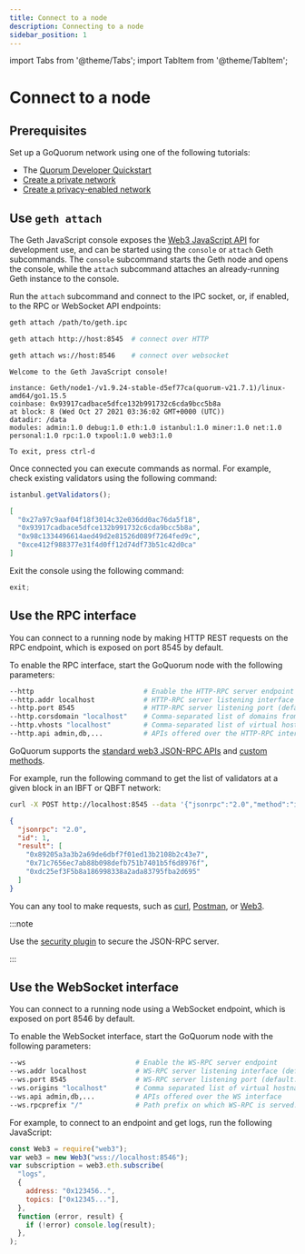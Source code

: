 ```yaml
---
title: Connect to a node
description: Connecting to a node
sidebar_position: 1
---
```


import Tabs from '@theme/Tabs';
import TabItem from '@theme/TabItem';


# Connect to a node

## Prerequisites

Set up a GoQuorum network using one of the following tutorials:

- The [Quorum Developer Quickstart](../tutorials/quickstart-index.md)
- [Create a private network](../tutorials/private-network/create-ibft-network.md)
- [Create a privacy-enabled network](../tutorials/create-privacy-enabled-network.md)

## Use `geth attach`

The Geth JavaScript console exposes the [Web3 JavaScript API](https://web3js.readthedocs.io/en/v1.2.9/) for development use, and can be started using the `console` or `attach` Geth subcommands. The `console` subcommand starts the Geth node and opens the console, while the `attach` subcommand attaches an already-running Geth instance to the console.

Run the `attach` subcommand and connect to the IPC socket, or, if enabled, to the RPC or WebSocket API endpoints:

<Tabs>
  <TabItem value="IPC socket" label="IPC socket" default>


```bash
geth attach /path/to/geth.ipc
```
  </TabItem>
  <TabItem value="RPC API endpoint" label="RPC API endpoint" default>

```bash
geth attach http://host:8545  # connect over HTTP
```
  </TabItem>
  <TabItem value="WebSocket API endpoint" label="WebSocket API endpoint" default>

```bash
geth attach ws://host:8546    # connect over websocket
```

  </TabItem>
  <TabItem value="Geth console result" label="Geth console result" default>

```text
Welcome to the Geth JavaScript console!

instance: Geth/node1-/v1.9.24-stable-d5ef77ca(quorum-v21.7.1)/linux-amd64/go1.15.5
coinbase: 0x93917cadbace5dfce132b991732c6cda9bcc5b8a
at block: 8 (Wed Oct 27 2021 03:36:02 GMT+0000 (UTC))
datadir: /data
modules: admin:1.0 debug:1.0 eth:1.0 istanbul:1.0 miner:1.0 net:1.0 personal:1.0 rpc:1.0 txpool:1.0 web3:1.0

To exit, press ctrl-d
```

  </TabItem>
</Tabs>

Once connected you can execute commands as normal. For example, check existing validators using the following command:

<Tabs>
  <TabItem value="Geth console request" label="Geth console request" default>

```javascript
istanbul.getValidators();
```

  </TabItem>
  <TabItem value="JSON result" label="JSON result" default>

```json
[
  "0x27a97c9aaf04f18f3014c32e036dd0ac76da5f18",
  "0x93917cadbace5dfce132b991732c6cda9bcc5b8a",
  "0x98c1334496614aed49d2e81526d089f7264fed9c",
  "0xce412f988377e31f4d0ff12d74df73b51c42d0ca"
]
```

  </TabItem>
</Tabs>

Exit the console using the following command:

```js
exit;
```

## Use the RPC interface

You can connect to a running node by making HTTP REST requests on the RPC endpoint, which is exposed on port 8545 by default.

To enable the RPC interface, start the GoQuorum node with the following parameters:

```bash
--http                           # Enable the HTTP-RPC server endpoint
--http.addr localhost            # HTTP-RPC server listening interface (default: "localhost")
--http.port 8545                 # HTTP-RPC server listening port (default: 8545)
--http.corsdomain "localhost"    # Comma-separated list of domains from which to accept cross origin requests (browser enforced)
--http.vhosts "localhost"        # Comma-separated list of virtual hostnames from which to accept requests (server enforced). Accepts '*' wildcard.
--http.api admin,db,...          # APIs offered over the HTTP-RPC interface
```

GoQuorum supports the [standard web3 JSON-RPC APIs](https://geth.ethereum.org/docs/rpc/server) and [custom methods](../reference/api-methods.md).

For example, run the following command to get the list of validators at a given block in an IBFT or QBFT network:

<Tabs>
  <TabItem value="curl HTTP request" label="curl HTTP request" default>

```bash
curl -X POST http://localhost:8545 --data '{"jsonrpc":"2.0","method":"istanbul_getValidators","params":[10],"id":1}' --header "Content-Type: application/json"
```

  </TabItem>
  <TabItem value="JSON result" label="JSON result" default>

```json
{
  "jsonrpc": "2.0",
  "id": 1,
  "result": [
    "0x89205a3a3b2a69de6dbf7f01ed13b2108b2c43e7",
    "0x71c7656ec7ab88b098defb751b7401b5f6d8976f",
    "0xdc25ef3F5b8a186998338a2ada83795fba2d695"
  ]
}
```

  </TabItem>
</Tabs>

You can any tool to make requests, such as [curl](https://curl.se/), [Postman](https://www.postman.com/), or [Web3](https://web3js.readthedocs.io/en/latest/).

:::note

Use the [security plugin](../develop/json-rpc-apis.md) to secure the JSON-RPC server.

:::

## Use the WebSocket interface

You can connect to a running node using a WebSocket endpoint, which is exposed on port 8546 by default.

To enable the WebSocket interface, start the GoQuorum node with the following parameters:

```bash
--ws                           # Enable the WS-RPC server endpoint
--ws.addr localhost            # WS-RPC server listening interface (default: "localhost")
--ws.port 8545                 # WS-RPC server listening port (default: 8545)
--ws.origins "localhost"       # Comma separated list of virtual hostnames from which to accept requests (server enforced). Accepts '*' wildcard
--ws.api admin,db,...          # APIs offered over the WS interface
--ws.rpcprefix "/"             # Path prefix on which WS-RPC is served. Use '/' to serve on all paths.
```

For example, to connect to an endpoint and get logs, run the following JavaScript:

```javascript
const Web3 = require("web3");
var web3 = new Web3("wss://localhost:8546");
var subscription = web3.eth.subscribe(
  "logs",
  {
    address: "0x123456..",
    topics: ["0x12345..."],
  },
  function (error, result) {
    if (!error) console.log(result);
  },
);
```
